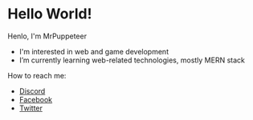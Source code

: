# Hello World!

Henlo, I'm MrPuppeteer

- I'm interested in web and game development
- I’m currently learning web-related technologies, mostly MERN stack

How to reach me:
- [Discord](https://discordapp.com/users/462162942683643905)
- [Facebook](https://facebook.com/Ayatsuri9356)
- [Twitter](https://mobile.twitter.com/m_puppeteer)

<!---
MrPuppeteer/MrPuppeteer is a ✨ special ✨ repository because its `README.md` (this file) appears on your GitHub profile.
You can click the Preview link to take a look at your changes.
--->
